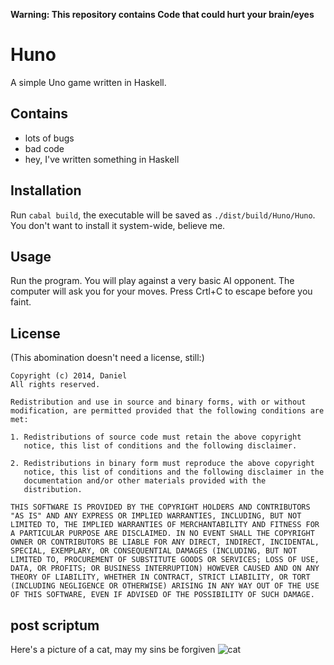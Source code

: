 **Warning: This repository contains Code that could hurt your brain/eyes**

Huno
====
A simple Uno game written in Haskell.

Contains
--------
* lots of bugs
* bad code
* hey, I've written something in Haskell

Installation
------------
Run `cabal build`, the executable will be saved as `./dist/build/Huno/Huno`.
You don't want to install it system-wide, believe me.

Usage
-----
Run the program. You will play against a very basic AI opponent. The computer will ask you for your moves.
Press Crtl+C to escape before you faint.

License
-------
(This abomination doesn't need a license, still:)

    Copyright (c) 2014, Daniel
    All rights reserved.

    Redistribution and use in source and binary forms, with or without
    modification, are permitted provided that the following conditions are
    met:

    1. Redistributions of source code must retain the above copyright
       notice, this list of conditions and the following disclaimer.

    2. Redistributions in binary form must reproduce the above copyright
       notice, this list of conditions and the following disclaimer in the
       documentation and/or other materials provided with the
       distribution.

    THIS SOFTWARE IS PROVIDED BY THE COPYRIGHT HOLDERS AND CONTRIBUTORS
    "AS IS" AND ANY EXPRESS OR IMPLIED WARRANTIES, INCLUDING, BUT NOT
    LIMITED TO, THE IMPLIED WARRANTIES OF MERCHANTABILITY AND FITNESS FOR
    A PARTICULAR PURPOSE ARE DISCLAIMED. IN NO EVENT SHALL THE COPYRIGHT
    OWNER OR CONTRIBUTORS BE LIABLE FOR ANY DIRECT, INDIRECT, INCIDENTAL,
    SPECIAL, EXEMPLARY, OR CONSEQUENTIAL DAMAGES (INCLUDING, BUT NOT
    LIMITED TO, PROCUREMENT OF SUBSTITUTE GOODS OR SERVICES; LOSS OF USE,
    DATA, OR PROFITS; OR BUSINESS INTERRUPTION) HOWEVER CAUSED AND ON ANY
    THEORY OF LIABILITY, WHETHER IN CONTRACT, STRICT LIABILITY, OR TORT
    (INCLUDING NEGLIGENCE OR OTHERWISE) ARISING IN ANY WAY OUT OF THE USE
    OF THIS SOFTWARE, EVEN IF ADVISED OF THE POSSIBILITY OF SUCH DAMAGE.

post scriptum
-------------
Here's a picture of a cat, may my sins be forgiven
![cat](http://www.vetprofessionals.com/catprofessional/images/home-cat.jpg)
